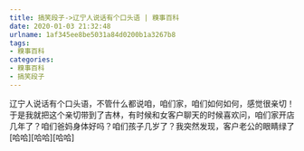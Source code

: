 ```yaml
---
title: 搞笑段子->辽宁人说话有个口头语 | 糗事百科
date: 2020-01-03 21:32:48
urlname: 1af345ee8be5031a84d0200b1a3267b8
tags: 
- 糗事百科
categories:
- 糗事百科
- 搞笑段子
---
```

辽宁人说话有个口头语，不管什么都说咱，咱们家，咱们如何如何，感觉很亲切！于是我就把这个亲切带到了吉林，有时候和女客户聊天的时候喜欢问，咱们家开店几年了？咱们爸妈身体好吗？咱们孩子几岁了？我突然发现，客户老公的眼睛绿了[哈哈][哈哈][哈哈]


